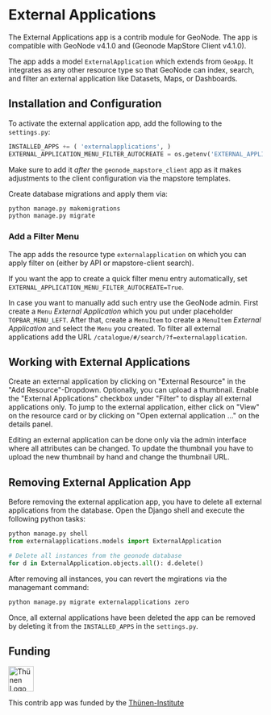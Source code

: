 # External Applications

The External Applications app is a contrib module for GeoNode.
The app is compatible with GeoNode v4.1.0 and (Geonode MapStore Client v4.1.0).

The app adds a model `ExternalApplication` which extends from `GeoApp`.
It integrates as any other resource type so that GeoNode can index, search, and filter an external application like Datasets, Maps, or Dashboards.

## Installation and Configuration

To activate the external application app, add the following to the `settings.py`:

```py
INSTALLED_APPS += ( 'externalapplications', )
EXTERNAL_APPLICATION_MENU_FILTER_AUTOCREATE = os.getenv('EXTERNAL_APPLICATION_MENU_FILTER_AUTOCREATE ', False)
```

Make sure to add it _after_ the `geonode_mapstore_client` app as it makes adjustments to the client configuration via the mapstore templates.

Create database migrations and apply them via:

```sh
python manage.py makemigrations
python manage.py migrate
```

### Add a Filter Menu

The app adds the resource type `externalapplication` on which you can apply filter on (either by API or mapstore-client search).

If you want the app to create a quick filter menu entry automatically, set `EXTERNAL_APPLICATION_MENU_FILTER_AUTOCREATE=True`.

In case you want to manually add such entry use the GeoNode admin.
First create a `Menu` _External Application_ which you put under placeholder `TOPBAR_MENU_LEFT`.
After that, create a `MenuItem` to create a `MenuItem` _External Application_ and select the `Menu` you created.
To filter all external applications add the URL `/catalogue/#/search/?f=externalapplication`.

## Working with External Applications

Create an external application by clicking on "External Resource" in the "Add Resource"-Dropdown.
Optionally, you can upload a thumbnail.
Enable the "External Applications" checkbox under "Filter" to display all external applications only.
To jump to the external application, either click on "View" on the resource card or by clicking on "Open external application ..." on the details panel.

Editing an external application can be done only via the admin interface where all attributes can be changed.
To update the thumbnail you have to upload the new thumbnail by hand and change the thumbnail URL.

## Removing External Application App

Before removing the external application app, you have to delete all external applications from the database.
Open the Django shell and execute the following python tasks:

```py
python manage.py shell
from externalapplications.models import ExternalApplication

# Delete all instances from the geonode database
for d in ExternalApplication.objects.all(): d.delete()
```

After removing all instances, you can revert the mgirations via the managemant command:

```sh
python manage.py migrate externalapplications zero
```

Once, all external applications have been deleted the app can be removed by deleting it from the `INSTALLED_APPS` in the `settings.py`.

## Funding

<img alt="Thünen Logo" align="middle" height="50" src="https://www.thuenen.de/typo3conf/ext/vc_theme/Resources/Public/Graphics/SVG-Logo.svg"/>

This contrib app was funded by the [Thünen-Institute](https://www.thuenen.de)
